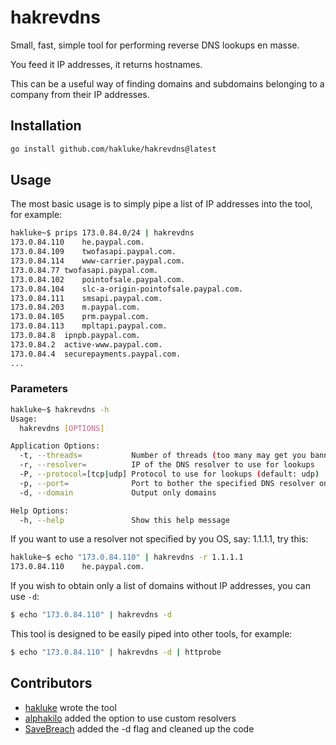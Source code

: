 # hakrevdns

Small, fast, simple tool for performing reverse DNS lookups en masse.

You feed it IP addresses, it returns hostnames.

This can be a useful way of finding domains and subdomains belonging to a company from their IP addresses.

## Installation

```sh
go install github.com/hakluke/hakrevdns@latest
```

## Usage
The most basic usage is to simply pipe a list of IP addresses into the tool, for example:

```sh
hakluke~$ prips 173.0.84.0/24 | hakrevdns 
173.0.84.110	he.paypal.com.
173.0.84.109	twofasapi.paypal.com.
173.0.84.114	www-carrier.paypal.com.
173.0.84.77	twofasapi.paypal.com.
173.0.84.102	pointofsale.paypal.com.
173.0.84.104	slc-a-origin-pointofsale.paypal.com.
173.0.84.111	smsapi.paypal.com.
173.0.84.203	m.paypal.com.
173.0.84.105	prm.paypal.com.
173.0.84.113	mpltapi.paypal.com.
173.0.84.8	ipnpb.paypal.com.
173.0.84.2	active-www.paypal.com.
173.0.84.4	securepayments.paypal.com.
...
```

### Parameters

```sh
hakluke~$ hakrevdns -h
Usage:
  hakrevdns [OPTIONS]

Application Options:
  -t, --threads=           Number of threads (too many may get you banned, too few will be slow)
  -r, --resolver=          IP of the DNS resolver to use for lookups
  -P, --protocol=[tcp|udp] Protocol to use for lookups (default: udp)
  -p, --port=              Port to bother the specified DNS resolver on (default: 53)
  -d, --domain             Output only domains

Help Options:
  -h, --help               Show this help message
```

If you want to use a resolver not specified by you OS, say: 1.1.1.1, try this:

```sh
hakluke~$ echo "173.0.84.110" | hakrevdns -r 1.1.1.1
173.0.84.110    he.paypal.com.
```

If you wish to obtain only a list of domains without IP addresses, you can use `-d`:

```sh
$ echo "173.0.84.110" | hakrevdns -d
```

This tool is designed to be easily piped into other tools, for example:
```sh
$ echo "173.0.84.110" | hakrevdns -d | httprobe
```

## Contributors
- [hakluke](https://twitter.com/hakluke) wrote the tool
- [alphakilo](https://github.com/Alphakilo/) added the option to use custom resolvers
- [SaveBreach](https://twitter.com/SaveBreach/) added the -d flag and cleaned up the code
